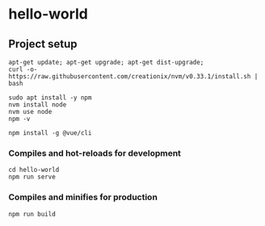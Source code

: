 # hello-world

## Project setup
```
apt-get update; apt-get upgrade; apt-get dist-upgrade;
curl -o- https://raw.githubusercontent.com/creationix/nvm/v0.33.1/install.sh | bash

sudo apt install -y npm
nvm install node
nvm use node
npm -v

npm install -g @vue/cli
```

### Compiles and hot-reloads for development
```
cd hello-world
npm run serve
```

### Compiles and minifies for production
```
npm run build
```
